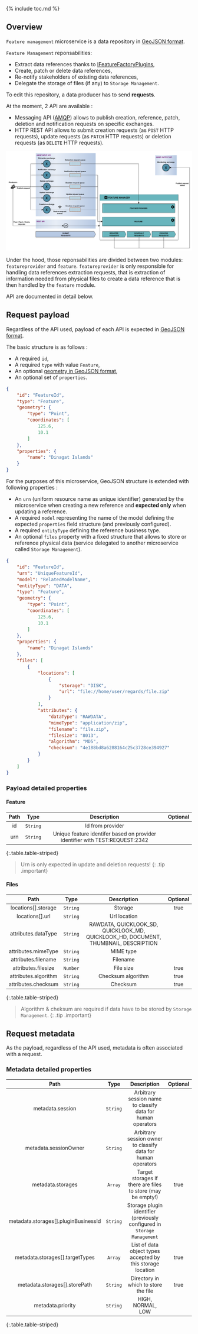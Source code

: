 {% include toc.md %}

## Overview

`Feature management` microservice is a data repository in [GeoJSON format](https://geojson.org/).

`Feature Management` reponsabilities:

* Extract data references thanks to [IFeatureFactoryPlugins](/development/regards/fem/plugins/feature-factory-plugins),
* Create, patch or delete data references,
* Re-notify stakeholders of existing data references,
* Delegate the storage of files (if any) to `Storage Management`.

To edit this repository, a data producer has to send **requests**.

At the moment, 2 API are available :

* Messaging API ([AMQP](https://www.amqp.org/)) allows to publish creation, reference, patch, deletion and notification requests on specific exchanges.
* HTTP REST API allows to submit creation requests (as `POST` HTTP requests), update requests (as `PATCH` HTTP requests) or deletion requests (as `DELETE` HTTP requests).

![Feature management architectural concepts](/assets/schemas/feature_management/architectural_concepts_fem.png)

Under the hood, those reponsabilities are divided between two modules: `featureprovider` and `feature`. `featureprovider` is only responsible for handling data references extraction requests, that is extraction of information needed from physical files to create a data reference that is then handled by the `feature` module.

API are documented in detail below.

## Request payload

Regardless of the API used, payload of each API is expected in [GeoJSON format](https://geojson.org/).

The basic structure is as follows :

* A required `id`,
* A required `type` with value `Feature`,
* An optional [geometry in GeoJSON format](https://tools.ietf.org/html/rfc7946#section-3.1),
* An optional set of `properties`.

```json
{
    "id": "FeatureId",
    "type": "Feature",
    "geometry": {
        "type": "Point",
        "coordinates": [
            125.6,
            10.1
        ]
    },
    "properties": {
        "name": "Dinagat Islands"
    }
}
```

For the purposes of this microservice, GeoJSON structure is extended  with following properties :

* An `urn` (uniform resource name as unique identifier) generated by the microservice when creating a new reference and **expected only** when updating a reference.
* A required `model` representing the name of the model defining the expected `properties` field structure (and previously configured).
* A required `entityType` defining the reference business type.
* An optional `files` property with a fixed structure that allows to store or reference physical data (service delegated to another microservice called `Storage Management`).

```json
{
    "id": "FeatureId",
    "urn": "UniqueFeatureId",
    "model": "RelatedModelName",
    "entityType": "DATA",
    "type": "Feature",
    "geometry": {
        "type": "Point",
        "coordinates": [
            125.6,
            10.1
        ]
    },
    "properties": {
        "name": "Dinagat Islands"
    },
    "files": [
        {
            "locations": [
                {
                    "storage": "DISK",
                    "url": "file://home/user/regards/file.zip"
                }
            ],
            "attributes": {
                "dataType": "RAWDATA",
                "mimeType": "application/zip",
                "filename": "file.zip",
                "filesize": "8013",
                "algorithm": "MD5",
                "checksum": "4e188bd8a6288164c25c3728ce394927"
            }
        }
    ]
}
```

<a name="payloadppt"></a>

### Payload detailed properties

#### Feature

|Path|Type|Description|Optional|
|:--:|:--:|:---------:|:------:|
|id| `String` |Id from provider||
|urn| `String` |Unique feature identifer based on provider identifier with TEST:REQUEST:2342||
{:.table.table-striped}

> Urn is only expected in update and deletion requests!
{: .tip .important}

#### Files

|Path|Type|Description|Optional|
|:--:|:--:|:---------:|:------:|
|locations[].storage| `String` |Storage|true|
|locations[].url| `String` |Url location||
|attributes.dataType| `String` |RAWDATA, QUICKLOOK_SD, QUICKLOOK_MD, QUICKLOOK_HD, DOCUMENT, THUMBNAIL, DESCRIPTION||
|attributes.mimeType| `String` |MIME type||
|attributes.filename| `String` |Filename||
|attributes.filesize| `Number` |File size|true|
|attributes.algorithm| `String` |Checksum algorithm|true|
|attributes.checksum| `String` |Checksum|true|
{:.table.table-striped}

> Algorithm & cheksum are required if data have to be stored by `Storage Management`.
{: .tip .important}

<a name="metadatappt"></a>

## Request metadata

As the payload, regardless of the API used, metadata is often associated with a request. 

### Metadata detailed properties

|Path|Type|Description|Optional|
|:--:|:--:|:---------:|:------:|
|metadata.session| `String` |Arbitrary session name to classify data for human operators||
|metadata.sessionOwner| `String` |Arbitrary session owner to classify data for human operators||
|metadata.storages| `Array` |Target storages if there are files to store (may be empty!)| true|
|metadata.storages[].pluginBusinessId| `String` |Storage plugin identifier (previously configured in `Storage Management`||
|metadata.storages[].targetTypes| `Array` |List of data object types accepted by this storage location| true|
|metadata.storages[].storePath| `String` |Directory in which to store the file| true|
|metadata.priority| `String` |HIGH, NORMAL, LOW||
{:.table.table-striped}
